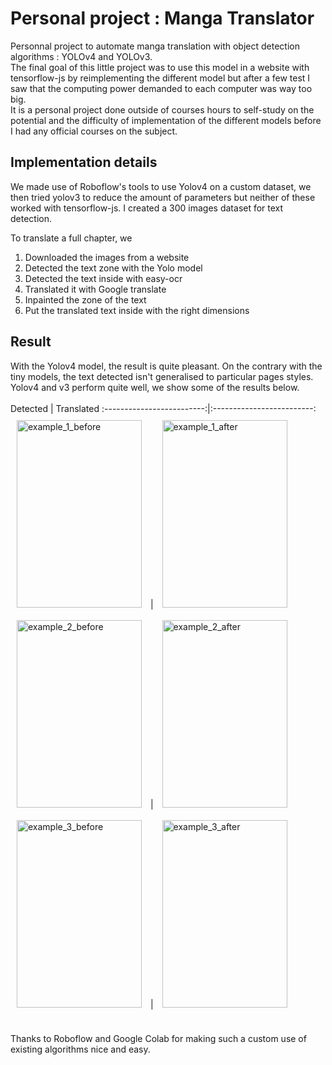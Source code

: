 # Personal project : Manga Translator
Personnal project to automate manga translation with object detection algorithms : YOLOv4 and YOLOv3. <br/>
The final goal of this little project was to use this model in a website with tensorflow-js by reimplementing the different model but after a few test I saw that the computing power demanded to each computer was way too big. <br/>
It is a personal project done outside of courses hours to self-study on the potential and the difficulty of implementation of the different models before I had any official courses on the subject.

## Implementation details

We made use of Roboflow's tools to use Yolov4 on a custom dataset, we then tried yolov3 to reduce the amount of parameters but neither of these worked with tensorflow-js.
I created a 300 images dataset for text detection.

To translate a full chapter, we 
1. Downloaded the images from a website
2. Detected the text zone with the Yolo model
3. Detected the text inside with easy-ocr
4. Translated it with Google translate
5. Inpainted the zone of the text
6. Put the translated text inside with the right dimensions 

## Result

With the Yolov4 model, the result is quite pleasant. 
On the contrary with the tiny models, the text detected isn't generalised to particular pages styles.
Yolov4 and v3 perform quite well, we show some of the results below.
<br/>  
Detected         |  Translated
:-------------------------:|:-------------------------:
<img style= "display: inline-block; margin: 10px"  src="https://user-images.githubusercontent.com/64918024/137822734-2dcc55d4-f0fb-48d6-8745-f2373b40be90.png" alt="example_1_before" width="200" height = "300"/> | <img style= "display: inline-block; margin: 10px"  src="https://user-images.githubusercontent.com/64918024/137823212-2a467ba1-38ca-4e9e-8c03-cd4c8fa8a936.png" alt="example_1_after" width="200" height="300"/>
<img style= "display: inline; margin: 10px" src="https://user-images.githubusercontent.com/64918024/137822752-faeb25dd-1af1-4c13-a7dc-66e83c923679.png" alt="example_2_before" width="200" height = "300"/> | <img style= "display: inline; margin: 10px" src="https://user-images.githubusercontent.com/64918024/137823338-b6d7b492-ab0d-4568-b3aa-60adc03d78b1.png" alt="example_2_after" width="200" height="300"/>
<img style= "display: inline-block; margin: 10px" src="https://user-images.githubusercontent.com/64918024/137822775-c83b5897-7452-4f31-9eb9-68d9c0d4e9ac.png" alt="example_3_before" width="200" height = "300"/> | <img style= "display: inline-block; margin: 10px"  src="https://user-images.githubusercontent.com/64918024/137823348-25cbf3c6-477a-48ee-9150-d2f1b40be0de.png" alt="example_3_after" width="200" height="300"/>

<br/>  
Thanks to Roboflow and Google Colab for making such a custom use of existing algorithms nice and easy.




